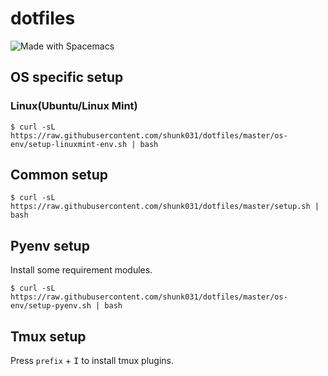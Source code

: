 # dotfiles


<img src="https://cdn.rawgit.com/syl20bnr/spacemacs/442d025779da2f62fc86c2082703697714db6514/assets/spacemacs-badge.svg" alt="Made with Spacemacs">

## OS specific setup

### Linux(Ubuntu/Linux Mint)

```shell
$ curl -sL https://raw.githubusercontent.com/shunk031/dotfiles/master/os-env/setup-linuxmint-env.sh | bash
```

## Common setup

```shell
$ curl -sL https://raw.githubusercontent.com/shunk031/dotfiles/master/setup.sh | bash
```

## Pyenv setup

Install some requirement modules.

``` shell
$ curl -sL https://raw.githubusercontent.com/shunk031/dotfiles/master/os-env/setup-pyenv.sh | bash
```

## Tmux setup

Press `prefix` + <kbd>I</kbd> to install tmux plugins.
